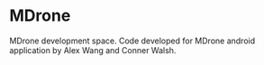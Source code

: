 # MDrone
MDrone development space.
Code developed for MDrone android application by Alex Wang and Conner Walsh.
